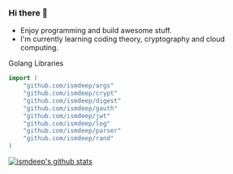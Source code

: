 ### Hi there 👋

- Enjoy programming and build awesome stuff.
- I'm currently learning coding theory, cryptography and cloud computing.

Golang Libraries

```go
import (
    "github.com/ismdeep/args"
    "github.com/ismdeep/crypt"
    "github.com/ismdeep/digest"
    "github.com/ismdeep/gauth"
    "github.com/ismdeep/jwt"
    "github.com/ismdeep/log"
    "github.com/ismdeep/parser"
    "github.com/ismdeep/rand"
)
```

[![ismdeep's github stats](https://github-readme-stats.vercel.app/api?username=ismdeep&show_icons=true)](https://github.com/ismdeep)

